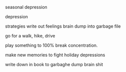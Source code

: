 seasonal depression

depression

strategies
write out feelings
brain dump into garbage file

go for a walk, hike, drive

play something to 100% break concentration.

make new memories to fight holiday depressions

write down in book to garbaghe dump brain shit
